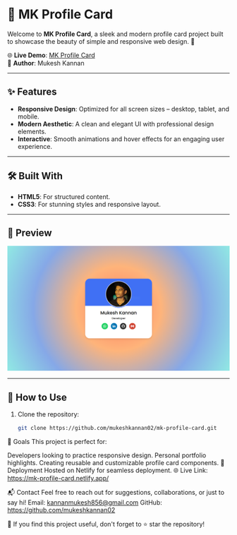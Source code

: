 # 🌟 MK Profile Card

Welcome to **MK Profile Card**, a sleek and modern profile card project built to showcase the beauty of simple and responsive web design. 🚀

🌐 **Live Demo**: [MK Profile Card](https://mk-profile-card.netlify.app/)  
👤 **Author**: Mukesh Kannan

---

## ✨ Features

- **Responsive Design**: Optimized for all screen sizes – desktop, tablet, and mobile.  
- **Modern Aesthetic**: A clean and elegant UI with professional design elements.  
- **Interactive**: Smooth animations and hover effects for an engaging user experience.  

---

## 🛠️ Built With

- **HTML5**: For structured content.
- **CSS3**: For stunning styles and responsive layout.

---

## 📸 Preview

![MK Profile Card Screenshot](Asserts/ScreenShot.PNG)

---

## 🔧 How to Use

1. Clone the repository:
   ```bash
   git clone https://github.com/mukeshkannan02/mk-profile-card.git

🎯 Goals
This project is perfect for:

Developers looking to practice responsive design.
Personal portfolio highlights.
Creating reusable and customizable profile card components.
🚀 Deployment
Hosted on Netlify for seamless deployment.
🌐 Live Link: https://mk-profile-card.netlify.app/

📬 Contact
Feel free to reach out for suggestions, collaborations, or just to say hi!
Email: kannanmukesh856@gmail.com
GitHub: https://github.com/mukeshkannan02

🌟 If you find this project useful, don't forget to ⭐ star the repository!
